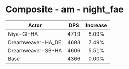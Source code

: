 # Composite - am - night_fae
| Actor | DPS | Increase |
|---|:---:|:---:|
|Niya-GI-HA|4719|8.09%|
|Dreamweaver-HA_DE|4693|7.49%|
|Dreamweaver-SB-HA|4606|5.51%|
|Base|4366|0.00%|

